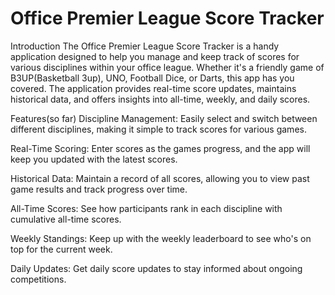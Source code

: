 # Office Premier League Score Tracker
Introduction
The Office Premier League Score Tracker is a handy application designed to help you manage and keep track of scores for various disciplines within your office league. Whether it's a friendly game of B3UP(Basketball 3up), UNO, Football Dice, or Darts, this app has you covered. The application provides real-time score updates, maintains historical data, and offers insights into all-time, weekly, and daily scores.

Features(so far)
Discipline Management: Easily select and switch between different disciplines, making it simple to track scores for various games.

Real-Time Scoring: Enter scores as the games progress, and the app will keep you updated with the latest scores.

Historical Data: Maintain a record of all scores, allowing you to view past game results and track progress over time.

All-Time Scores: See how participants rank in each discipline with cumulative all-time scores.

Weekly Standings: Keep up with the weekly leaderboard to see who's on top for the current week.

Daily Updates: Get daily score updates to stay informed about ongoing competitions.
